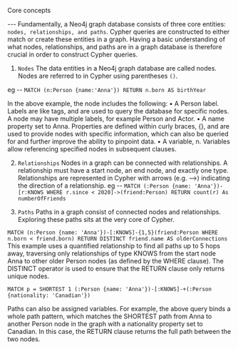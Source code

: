 Core concepts

--- Fundamentally, a Neo4j graph database consists of three core entities: `nodes, relationships, and paths`.
Cypher queries are constructed to either match or create these entities in a graph. Having a basic
understanding of what nodes, relationships, and paths are in a graph database is therefore crucial in order
to construct Cypher queries.

1. `Nodes`
The data entities in a Neo4j graph database are called nodes. Nodes are referred to in Cypher using
parentheses `()`.

eg -- ` MATCH (n:Person {name:'Anna'}) RETURN n.born AS birthYear `

In the above example, the node includes the following:
• A Person label. Labels are like tags, and are used to query the database for specific nodes. A node may
have multiple labels, for example Person and Actor.
• A name property set to Anna. Properties are defined within curly braces, {}, and are used to provide
nodes with specific information, which can also be queried for and further improve the ability to
pinpoint data.
• A variable, n. Variables allow referencing specified nodes in subsequent clauses.

2. `Relationships`
Nodes in a graph can be connected with relationships. A relationship must have a start node, an end node,
and exactly one type. Relationships are represented in Cypher with arrows (e.g. -->) indicating the
direction of a relationship.
eg -- `MATCH (:Person {name: 'Anna'})-[r:KNOWS WHERE r.since < 2020]->(friend:Person) RETURN count(r) As numberOfFriends `


3. `Paths`
Paths in a graph consist of connected nodes and relationships. Exploring these paths sits at the very core
of Cypher.

 ` MATCH (n:Person {name: 'Anna'})-[:KNOWS]-{1,5}(friend:Person WHERE n.born < friend.born) RETURN DISTINCT friend.name AS olderConnections `
This example uses a quantified relationship to find all paths up to 5 hops away, traversing only
relationships of type KNOWS from the start node Anna to other older Person nodes (as defined by the
WHERE clause). The DISTINCT operator is used to ensure that the RETURN clause only returns unique
nodes.

`MATCH p = SHORTEST 1 (:Person {name: 'Anna'})-[:KNOWS]-+(:Person {nationality: 'Canadian'})`

Paths can also be assigned variables. For example, the above query binds a whole path pattern, which
matches the SHORTEST path from Anna to another Person node in the graph with a nationality property set
to Canadian. In this case, the RETURN clause returns the full path between the two nodes.

